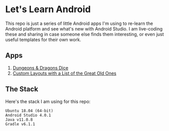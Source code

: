 # Let's Learn Android

This repo is just a series of little Android apps I'm using to re-learn the Android platform and see what's new with Android Studio. I am live-coding these and sharing in case someone else finds them interesting, or even just useful templates for their own work.

## Apps

1. [Dungeons & Dragons Dice](RoleplayingDice/)
2. [Custom Layouts with a List of the Great Old Ones](CustomListExample/)


## The Stack

Here's the stack I am using for this repo:

    Ubuntu 18.04 (64-bit)
    Android Studio 4.0.1
    Java v11.0.8
    Gradle v6.1.1
